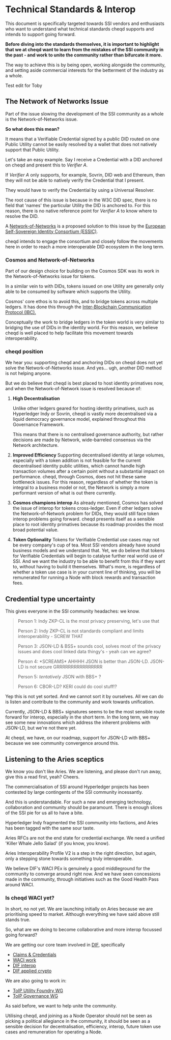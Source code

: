 # Technical Standards & Interop

This document is specifically targeted towards SSI vendors and enthusiasts who want to understand what technical standards cheqd supports and intends to support going forward. 

**Before diving into the standards themselves, it is important to highlight that we at cheqd want to learn from the mistakes of the SSI community in the past - and work to unite the community rather than bifurcate it more.** 

The way to achieve this is by being open, working alongside the community, and setting aside commercial interests for the betterment of the industry as a whole.  

Test edit for Toby

## The Network of Networks Issue

Part of the issue slowing the development of the SSI community as a whole is the Network-of-Networks issue.

**So what does this mean?**

It means that a Verifiable Credential signed by a public DID routed on one Public Utility cannot be easily resolved by a wallet that does not natively support that Public Utility.

Let's take an easy example. Say I receive a Credential with a DID anchored on cheqd and present this to _Verifier A_.

If _Verifier A_ only supports, for example, Sovrin, DID web and Ethereum, then they will not be able to natively verify the Credential that I present. 

They would have to verify the Credential by using a Universal Resolver. 

The root cause of this issue is because in the W3C DID spec, there is no field that 'names' the particular Utility the DID is anchored to. For this reason, there is no native reference point for _Verifier A_ to know where to resolve the DID.

A [Network-of-Networks](https://networkofnetworks.net/wp-content/uploads/2021/05/EBSI_Network-of-Networks_esatus_Danube_Tech_TNO.pdf) is a proposed solution to this issue by the [European Self-Sovereign Identity Consortium \(ESSIC\)](https://networkofnetworks.net/wp-content/uploads/2021/05/EBSI_Network-of-Networks_esatus_Danube_Tech_TNO.pdf).

cheqd intends to engage the consortium and closely follow the movements here in order to reach a more interoperable DID ecosystem in the long term.

### Cosmos and Network-of-Networks

Part of our design choice for building on the Cosmos SDK was its work in the Network-of-Networks issue for tokens. 

In a similar vein to with DIDs, tokens issued on one Utility are generally only able to be consumed by software which supports the Utility. 

Cosmos' core ethos is to avoid this, and to bridge tokens across multiple ledgers. It has done this through the [Inter-Blockchain Communication Protocol \(IBC\). ](https://docs.cosmos.network/master/ibc/overview.html)

Conceptually the work to bridge ledgers in the token world is very similar to bridging the use of DIDs in the identity world. For this reason, we believe cheqd is well placed to help facilitate this movement towards interoperability. 

### cheqd position

We hear you: supporting cheqd and anchoring DIDs on cheqd does not yet solve the Network-of-Networks issue. And yes... ugh, another DID method is not helping anyone. 

But we do believe that cheqd is best placed to host identity primatives now, and when the Network-of-Network issue is resolved because of: 

1. **High Decentralisation**  
  
   Unlike other ledgers geared for hosting identity primatives, such as Hyperledger Indy or Sovrin, cheqd is vastly more decentralised via a liquid democracy governance model, explained throughout this Governance Framework.   


   This means that there is no centralised governance authority, but rather decisions are made by Network, wide-barreled consensus via the Network architecture.   

2. **Improved Efficiency**  Supporting decentralised identity at large volumes, especially with a token addition is not feasible for the current decentralised identity public utilities, which cannot handle high transaction volumes after a certain point without a substantial impact on performance.   cheqd, through Cosmos, does not hit these same bottleneck issues. For this reason, regardless of whether the token is integral to a business model or not, the Network is simply a more performant version of what is out there currently.  
3. **Cosmos champions interop**  As already mentioned, Cosmos has solved the issue of interop for tokens cross-ledger. Even if other ledgers solve the Network-of-Network problem for DIDs, they would still face token interop problems going forward.   cheqd presents itself as a sensible place to root identity primatives because its roadmap provides the most broad potential value.  
4. **Token Optionality**  Tokens for Verifiable Credential use cases may not be every company's cup of tea. Most SSI vendors already have sound business models and we understand that.   Yet, we do believe that tokens for Verifiable Credentials will begin to catalyse further real world use of SSI. And we want the industry to be able to benefit from this if they want to, without having to build it themselves.  What's more, is regardless of whether a token use case is in your current line of thinking, you will be remunerated for running a Node with block rewards and transaction fees. 

## Credential type uncertainty 

This gives everyone in the SSI community headaches: we know.

> Person 1: Indy ZKP-CL is the most privacy preserving, let's use that
>
> Person 2: Indy ZKP-CL is not standards compliant and limits interoperability - SCREW THAT
>
> Person 3: JSON-LD & BSS+ sounds cool, solves most of the privacy issues and does cool linked data thingy's - yeah can we agree?
>
> Person 4: \*SCREAMS\* AHHHH JSON is better than JSON-LD. JSON-LD is not secure GRRRRRRRRRRRRRRRR
>
> Person 5: _tentatively_ JSON with BBS+ ? 
>
> Person 6: CBOR-LD? KERI could do cool stuff!?

Yep this is not yet sorted. And we cannot sort it by ourselves. All we can do is listen and contribute to the community and work towards unification. 

Currently, JSON-LD & BBS+ signatures seems to be the most sensible route forward for interop, especially in the short term. In the long term, we may see some new innovations which address the inherent problems with JSON-LD, but we're not there yet.

At cheqd, we have, on our roadmap, support for JSON-LD with BBS+ because we see community convergence around this. 



## Listening to the Aries sceptics 

We know you don't like Aries. We are listening, and please don't run away, give this a read first, yeah? Cheers. 

The commercialisation of SSI around Hyperledger projects has been contested by large contingents of the SSI community incessantly. 

And this is understandable. For such a new and emerging technology, collaboration and community should be paramount. There is enough slices of the SSI pie for us all to have a bite. 

Hyperledger Indy fragmented the SSI community into factions, and Aries has been tagged with the same sour taste.

Aries RFCs are not the end state for credential exchange. We need a unified 'Killer Whale Jello Salad' \(if you know, you know\).

Aries Interoperability Profile V2 is a step in the right direction, but again, only a stepping stone towards something truly interoperable. 

We believe DIF's WACI PEx is genuinely a good middleground for the community to converge around right now. And we have seen concessions made in the community, through initiatives such as the Good Health Pass around WACI.

### Is cheqd WACI yet?

In short, no not yet. We are launching initially on Aries because we are prioritising speed to market. Although everything we have said above still stands true.

So, what are we doing to become collaborative and more interop focussed going forward?

We are getting our core team involved in [DIF](https://identity.foundation/), specifically

* [Claims & Credentials](https://identity.foundation/working-groups/claims-credentials.html)
* [WACI work](https://github.com/decentralized-identity/waci-presentation-exchange)
* [DIF interop](https://identity.foundation/interop/)
* [DIF applied crypto](https://identity.foundation/working-groups/crypto.html)

We are also going to work in:

* [ToIP Utility Foundry WG](https://wiki.trustoverip.org/display/HOME/Utility+Foundry+Working+Group)
* [ToIP Governance WG](https://wiki.trustoverip.org/display/HOME/Governance+Stack+Working+Group)

As said before, we want to help unite the community. 

Utilising cheqd, and joining as a Node Operator should not be seen as picking a political allegiance in the community, it should be seen as a sensible decision for decentralisation, efficiency, interop, future token use cases and remuneration for operating a Node. 



